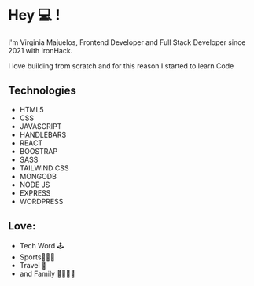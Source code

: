 # Hey 💻 !

I'm Virginia Majuelos, Frontend Developer and Full Stack Developer since 2021 with IronHack.


I love building from scratch and for this reason I started to learn Code 

## Technologies
* HTML5
* CSS
* JAVASCRIPT
* HANDLEBARS
* REACT
* BOOSTRAP
* SASS
* TAILWIND CSS
* MONGODB
* NODE JS
* EXPRESS
* WORDPRESS

## Love:

* Tech Word 🕹
* Sports🏄🏻‍♀️
* Travel 🚌
* and Family 👨‍👩‍👦‍👦
